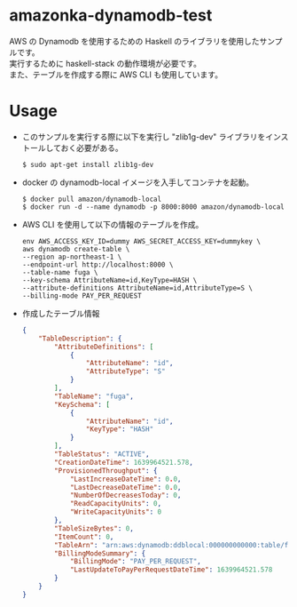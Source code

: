 # amazonka-dynamodb-test
AWS の Dynamodb を使用するための Haskell のライブラリを使用したサンプルです。  
実行するために haskell-stack の動作環境が必要です。  
また、テーブルを作成する際に AWS CLI も使用しています。
# Usage
- このサンプルを実行する際に以下を実行し "zlib1g-dev" ライブラリをインストールしておく必要がある。  
    ``` shell-session
    $ sudo apt-get install zlib1g-dev
    ```
- docker の dynamodb-local イメージを入手してコンテナを起動。
    ``` shell-session
    $ docker pull amazon/dynamodb-local
    $ docker run -d --name dynamodb -p 8000:8000 amazon/dynamodb-local
    ```
- AWS CLI を使用して以下の情報のテーブルを作成。
    ``` shell-session
    env AWS_ACCESS_KEY_ID=dummy AWS_SECRET_ACCESS_KEY=dummykey \
    aws dynamodb create-table \
    --region ap-northeast-1 \
    --endpoint-url http://localhost:8000 \
    --table-name fuga \
    --key-schema AttributeName=id,KeyType=HASH \
    --attribute-definitions AttributeName=id,AttributeType=S \
    --billing-mode PAY_PER_REQUEST
    ```
- 作成したテーブル情報
    ``` json
    {
        "TableDescription": {
            "AttributeDefinitions": [
                {
                    "AttributeName": "id",
                    "AttributeType": "S"
                }
            ],
            "TableName": "fuga",
            "KeySchema": [
                {
                    "AttributeName": "id",
                    "KeyType": "HASH"
                }
            ],
            "TableStatus": "ACTIVE",
            "CreationDateTime": 1639964521.578,
            "ProvisionedThroughput": {
                "LastIncreaseDateTime": 0.0,
                "LastDecreaseDateTime": 0.0,
                "NumberOfDecreasesToday": 0,
                "ReadCapacityUnits": 0,
                "WriteCapacityUnits": 0
            },
            "TableSizeBytes": 0,
            "ItemCount": 0,
            "TableArn": "arn:aws:dynamodb:ddblocal:000000000000:table/fuga",
            "BillingModeSummary": {
                "BillingMode": "PAY_PER_REQUEST",
                "LastUpdateToPayPerRequestDateTime": 1639964521.578
            }
        }
    }
    ```

